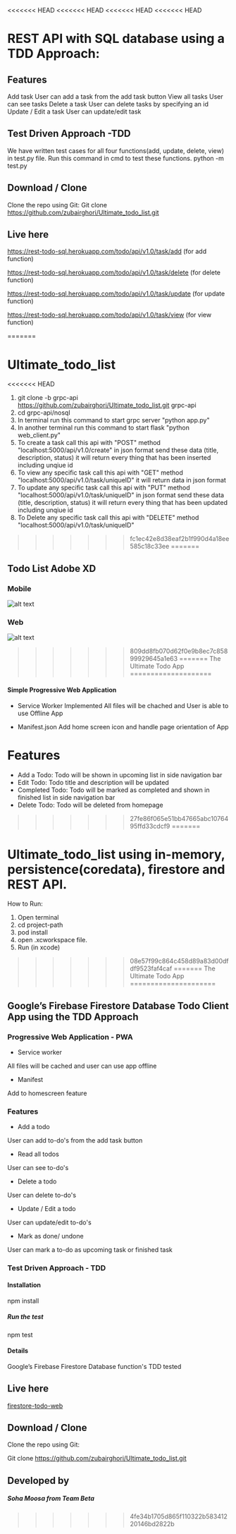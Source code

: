 <<<<<<< HEAD
<<<<<<< HEAD
<<<<<<< HEAD
<<<<<<< HEAD
# REST API with SQL database using a TDD Approach:
## Features
Add task
User can add a task from the add task button
View all tasks
User can see tasks
Delete a task
User can delete tasks by specifying an id
Update / Edit a task
User can update/edit task
## Test Driven Approach -TDD
We have written test cases for all four functions(add, update, delete, view) in test.py file.
Run this command in cmd to test these functions. 
python -m test.py
## Download / Clone
Clone the repo using Git:
Git clone https://github.com/zubairghori/Ultimate_todo_list.git
## Live here
https://rest-todo-sql.herokuapp.com/todo/api/v1.0/task/add (for add function)

https://rest-todo-sql.herokuapp.com/todo/api/v1.0/task/delete (for delete function)

https://rest-todo-sql.herokuapp.com/todo/api/v1.0/task/update (for update function)

https://rest-todo-sql.herokuapp.com/todo/api/v1.0/task/view (for view function)

=======
# Ultimate_todo_list
<<<<<<< HEAD

1) git clone -b grpc-api https://github.com/zubairghori/Ultimate_todo_list.git grpc-api
2) cd grpc-api/nosql
3) In terminal run this command to start grpc server "python app.py"
4) In another terminal run this command to start flask "python web_client.py"
5) To create a task call this api with "POST" method "localhost:5000/api/v1.0/create" in json format send these data (title, description, status) it will return every thing that has been inserted including unqiue id
6) To view any specific task call this api with "GET" method "localhost:5000/api/v1.0/task/uniqueID" it will return data in json format
7) To update any specific task call this api with "PUT" method "localhost:5000/api/v1.0/task/uniqueID" in json format send these data (title, description, status) it will return every thing that has been updated including unqiue id
8) To Delete any specific task call this api with "DELETE" method "localhost:5000/api/v1.0/task/uniqueID"
>>>>>>> fc1ec42e8d38eaf2b1f990d4a18ee585c18c33ee
=======
## Todo List Adobe XD

### Mobile
![alt text](https://github.com/zubairghori/Ultimate_todo_list/blob/todo-adobexd/adobe-xd/ios.png)

### Web
![alt text](https://github.com/zubairghori/Ultimate_todo_list/blob/todo-adobexd/adobe-xd/web.png)


>>>>>>> 809dd8fb070d62f0e9b8ec7c85899929645a1e63
=======
 The Ultimate Todo App
====================
#### Simple Progressive Web Application

* Service Worker Implemented
All files will be chached and User is able to use Offline App

* Manifest.json
Add home screen icon and handle page orientation of App

Features
=========
* Add a Todo:
Todo will be shown in upcoming list in side navigation bar
* Edit Todo:
Todo title and description will be updated
* Completed Todo:
Todo will be marked as completed and shown in finished list in side navigation bar
* Delete Todo:
Todo will be deleted from homepage

>>>>>>> 27fe86f065e51bb47665abc1076495ffd33cdcf9
=======
# Ultimate_todo_list using in-memory, persistence(coredata), firestore and REST API.

How to Run:

1. Open terminal
2. cd project-path
3. pod install
4. open .xcworkspace file.
5. Run (in xcode)

>>>>>>> 08e57f99c864c458d89a83d00dfdf9523faf4caf
=======
The Ultimate Todo App
=====================

## Google’s Firebase Firestore Database Todo Client App using the TDD Approach  

### Progressive Web Application - PWA

* Service worker

All files will be cached and user can use app offline

* Manifest 

Add to homescreen feature

### Features

* Add a todo

User can add to-do's from the add task button

* Read all todos 

User can see to-do's

* Delete a todo 

User can delete to-do's

* Update / Edit a todo 

User can update/edit to-do's

* Mark as done/ undone

User can mark a to-do as upcoming task or finished task

### Test Driven Approach - TDD

#### Installation

npm install 

##### Run the test

npm test


#### Details

Google’s Firebase Firestore Database function's TDD tested

## Live here

[firestore-todo-web](https://firestore-todo-web.firebaseapp.com/)

## Download / Clone

Clone the repo using Git:

Git clone https://github.com/zubairghori/Ultimate_todo_list.git


## Developed by

##### Soha Moosa from Team Beta
>>>>>>> 4fe34b1705d865f110322b58341220146bd2822b
